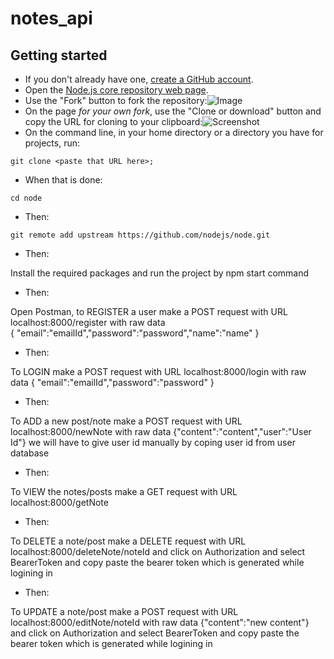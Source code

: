 # notes_api

## Getting started

- If you don't already have one, [create a GitHub account](https://github.com/join).
- Open the [Node.js core repository web page](https://github.com/nodejs/node).
- Use the "Fork" button to fork the repository:![Image](http://nodetodo.org/getting-started/zfork.png)
- On the page _for your own fork_, use the "Clone or download" button and copy the URL for cloning to your clipboard:![Screenshot](http://nodetodo.org/getting-started/zclone.png)
- On the command line, in your home directory or a directory you have for projects, run:

```console
git clone <paste that URL here>;
```

- When that is done:

```console
cd node
```

- Then:

```console
git remote add upstream https://github.com/nodejs/node.git
```

- Then:

Install the required packages and run the project by npm start command

- Then:

Open Postman, to REGISTER a user make a POST request with URL localhost:8000/register with raw data   
{ "email":"emailId","password":"password","name":"name" }

- Then:

To LOGIN make a POST request with URL localhost:8000/login with raw data
{ "email":"emailId","password":"password" }

- Then:

To ADD a new post/note make a POST request with URL localhost:8000/newNote with raw data
{"content":"content","user":"User Id"} we will have to give user id manually by coping user id from user database

- Then:

To VIEW the notes/posts make a GET request with URL localhost:8000/getNote 

- Then:

To DELETE a note/post make a DELETE request with URL localhost:8000/deleteNote/noteId and click on Authorization and select BearerToken and copy paste the bearer token which is generated while logining in

- Then:

To UPDATE a note/post make a POST request with URL localhost:8000/editNote/noteId with raw data {"content":"new content"} and click on Authorization and select BearerToken and copy paste the bearer token which is generated while logining in

